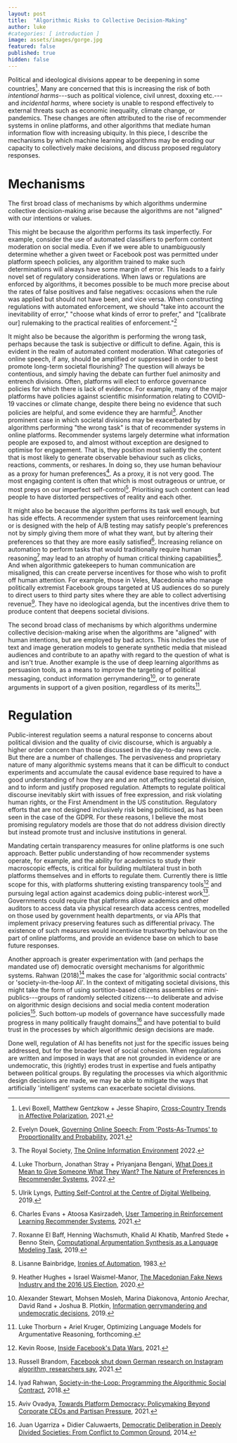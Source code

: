 ```yaml
---
layout: post
title:  "Algorithmic Risks to Collective Decision-Making"
author: luke
#categories: [ introduction ]
image: assets/images/gorge.jpg
featured: false
published: true
hidden: false
---
```


Political and ideological divisions appear to be deepening in some
countries[^1]. Many are concerned that this is increasing the risk of
both *intentional harms*---such as political violence, civil unrest,
doxxing etc.---and *incidental harms*, where society is unable to
respond effectively to external threats such as economic inequality,
climate change, or pandemics. These changes are often attributed to the
rise of recommender systems in online platforms, and other algorithms
that mediate human information flow with increasing ubiquity. In this
piece, I describe the mechanisms by which machine learning algorithms
may be eroding our capacity to collectively make decisions, and discuss
proposed regulatory responses.

# Mechanisms

The first broad class of mechanisms by which algorithms undermine
collective decision-making arise because the algorithms are not
"aligned" with our intentions or values.

This might be because the algorithm performs its task imperfectly. For
example, consider the use of automated classifiers to perform content
moderation on social media. Even if we were able to unambiguously
determine whether a given tweet or Facebook post was permitted under
platform speech policies, any algorithm trained to make such
determinations will always have some margin of error. This leads to a
fairly novel set of regulatory considerations. When laws or regulations
are enforced by algorithms, it becomes possible to be much more precise
about the rates of false positives and false negatives: occasions when
the rule was applied but should not have been, and vice versa. When
constructing regulations with automated enforcement, we should "take
into account the inevitability of error," "choose what kinds of error to
prefer," and "\[calibrate our\] rulemaking to the practical realities of
enforcement."[^2]

It might also be because the algorithm is performing the wrong task,
perhaps because the task is subjective or difficult to define. Again,
this is evident in the realm of automated content moderation. What
categories of online speech, if any, should be amplified or suppressed
in order to best promote long-term societal flourishing? The question
will always be contentious, and simply having the debate can further
fuel animosity and entrench divisions. Often, platforms will elect to
enforce governance policies for which there is lack of evidence. For
example, many of the major platforms have policies against scientific
misinformation relating to COVID-19 vaccines or climate change, despite
there being no evidence that such policies are helpful, and some
evidence they are harmful[^3]. Another prominent case in which societal
divisions may be exacerbated by algorithms performing "the wrong task"
is that of recommender systems in online platforms. Recommender systems
largely determine what information people are exposed to, and almost
without exception are designed to optimise for engagement. That is, they
position most saliently the content that is most likely to generate
observable behaviour such as clicks, reactions, comments, or reshares.
In doing so, they use human behaviour as a proxy for human
preferences[^4]. As a proxy, it is not very good. The most engaging
content is often that which is most outrageous or untrue, or most preys
on our imperfect self-control[^5]. Prioritising such content can lead
people to have distorted perspectives of reality and each other.

It might also be because the algorithm performs its task well enough,
but has side effects. A recommender system that uses reinforcement
learning or is designed with the help of A/B testing may satisfy
people's preferences not by simply giving them more of what they want,
but by altering their preferences so that they are more easily
satisfied[^6]. Increasing reliance on automation to perform tasks that
would traditionally require human reasoning[^7] may lead to an atrophy
of human critical thinking capabilities[^8]. And when algorithmic
gatekeepers to human communication are misaligned, this can create
perverse incentives for those who wish to profit off human attention.
For example, those in Veles, Macedonia who manage politically extremist
Facebook groups targeted at US audiences do so purely to direct users to
third party sites where they are able to collect advertising
revenue[^9]. They have no ideological agenda, but the incentives drive
them to produce content that deepens societal divisions.

The second broad class of mechanisms by which algorithms undermine
collective decision-making arise when the algorithms are "aligned" with
human intentions, but are employed by bad actors. This includes the use
of text and image generation models to generate synthetic media that
mislead audiences and contribute to an apathy with regard to the
question of what is and isn't true. Another example is the use of deep
learning algorithms as persuasion tools, as a means to improve the
targeting of political messaging, conduct information
gerrymandering[^10], or to generate arguments in support of a given
position, regardless of its merits[^11].

# Regulation

Public-interest regulation seems a natural response to concerns about
political division and the quality of civic discourse, which is arguably
a higher order concern than those discussed in the day-to-day news
cycle. But there are a number of challenges. The pervasiveness and
proprietary nature of many algorithmic systems means that it can be
difficult to conduct experiments and accumulate the causal evidence base
required to have a good understanding of how they are and are not
affecting societal division, and to inform and justify proposed
regulation. Attempts to regulate political discourse inevitably skirt
with issues of free expression, and risk violating human rights, or the
First Amendment in the US constitution. Regulatory efforts that are not
designed inclusively risk being politicised, as has been seen in the
case of the GDPR. For these reasons, I believe the most promising
regulatory models are those that do not address division directly but
instead promote trust and inclusive institutions in general.

Mandating certain transparency measures for online platforms is one such
approach. Better public understanding of how recommender systems
operate, for example, and the ability for academics to study their
macroscopic effects, is critical for building multilateral trust in both
platforms themselves and in efforts to regulate them. Currently there is
little scope for this, with platforms shuttering existing transparency
tools[^12] and pursuing legal action against academics doing
public-interest work[^13]. Governments could require that platforms
allow academics and other auditors to access data via physical research
data access centres, modelled on those used by government health
departments, or via APIs that implement privacy preserving features such
as differential privacy. The existence of such measures would
incentivise trustworthy behaviour on the part of online platforms, and
provide an evidence base on which to base future responses.

Another approach is greater experimentation with (and perhaps the
mandated use of) democratic oversight mechanisms for algorithmic
systems. Rahwan (2018)[^14] makes the case for 'algorithmic social
contracts' or 'society-in-the-loop AI'. In the context of mitigating
societal divisions, this might take the form of using sortition-based
citizens assemblies or mini-publics---groups of randomly selected
citizens---to deliberate and advise on algorithmic design decisions and
social media content moderation policies[^15]. Such bottom-up models of
governance have successfully made progress in many politically fraught
domains[^16] and have potential to build trust in the processes by which
algorithmic design decisions are made.

Done well, regulation of AI has benefits not just for the specific
issues being addressed, but for the broader level of social cohesion.
When regulations are written and imposed in ways that are not grounded
in evidence or are undemocratic, this (rightly) erodes trust in
expertise and fuels antipathy between political groups. By regulating
the processes via which algorithmic design decisions are made, we may be
able to mitigate the ways that artificially 'intelligent' systems can
exacerbate societal divisions.

[^1]: Levi Boxell, Matthew Gentzkow + Jesse Shapiro, [Cross-Country
    Trends in Affective
    Polarization](https://doi.org/10.3386/w26669), 2021.

[^2]: Evelyn Douek, [Governing Online Speech: From \'Posts-As-Trumps\'
    to Proportionality and
    Probability](http://dx.doi.org/10.2139/ssrn.3679607),
    2021.

[^3]: The Royal Society, [The Online Information
    Environment](https://royalsociety.org/-/media/policy/projects/online-information-environment/the-online-information-environment.pdf)
    2022.

[^4]: Luke Thorburn, Jonathan Stray + Priyanjana Bengani, [What Does it
    Mean to Give Someone What They Want? The Nature of Preferences in
    Recommender
    Systems](https://medium.com/understanding-recommenders/what-does-it-mean-to-give-someone-what-they-want-the-nature-of-preferences-in-recommender-systems-82b5a1559157),
    2022.

[^5]: Ulrik Lyngs, [Putting Self-Control at the Centre of Digital
    Wellbeing](https://ulriklyngs.com/pdfs/2019-02-08_Lyngs_workshop_digi_wellbeing.pdf),
    2019.

[^6]: Charles Evans + Atoosa Kasirzadeh, [User Tampering in
    Reinforcement Learning Recommender
    Systems](https://arxiv.org/pdf/2109.04083.pdf), 2021.

[^7]: Roxanne El Baff, Henning Wachsmuth, Khalid Al Khatib, Manfred
    Stede + Benno Stein, [Computational Argumentation Synthesis as a
    Language Modeling
    Task](http://dx.doi.org/10.18653/v1/W19-8607), 2019.

[^8]: Lisanne Bainbridge, [Ironies of
    Automation](https://doi.org/10.1016/S1474-6670(17)62897-0),
    1983.

[^9]: Heather Hughes + Israel Waismel-Manor, [The Macedonian Fake News
    Industry and the 2016 US
    Election](https://doi.org/10.1017/S1049096520000992),
    2020.

[^10]: Alexander Stewart, Mohsen Mosleh, Marina Diakonova, Antonio
    Arechar, David Rand + Joshua B. Plotkin, [Information
    gerrymandering and undemocratic
    decisions](https://www.nature.com/articles/s41586-019-1507-6),
    2019.

[^11]: Luke Thorburn + Ariel Kruger, Optimizing Language Models for
    Argumentative Reasoning, forthcoming.

[^12]: Kevin Roose, [Inside Facebook's Data
    Wars](https://www.nytimes.com/2021/07/14/technology/facebook-data.html),
    2021.

[^13]: Russell Brandom, [Facebook shut down German research on
    Instagram algorithm, researchers
    say](https://www.theverge.com/2021/8/13/22623354/facebook-instagram-algorithm-watch-research-legal-threat),
    2021.

[^14]: Iyad Rahwan, [Society-in-the-Loop: Programming the Algorithmic
    Social
    Contract](https://link.springer.com/article/10.1007/s10676-017-9430-8),
    2018.

[^15]: Aviv Ovadya, [Towards Platform Democracy: Policymaking Beyond
    Corporate CEOs and Partisan
    Pressure](https://www.belfercenter.org/publication/towards-platform-democracy-policymaking-beyond-corporate-ceos-and-partisan-pressure),
    2021.

[^16]: Juan Ugarriza + Didier Caluwaerts, [Democratic Deliberation in
    Deeply Divided Societies: From Conflict to Common
    Ground](https://link.springer.com/book/10.1057/9781137357816),
    2014.
